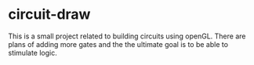 # circuit-draw
This is a small project related to building circuits using openGL. There are plans of adding more gates and the the ultimate goal is to be able to stimulate logic.
